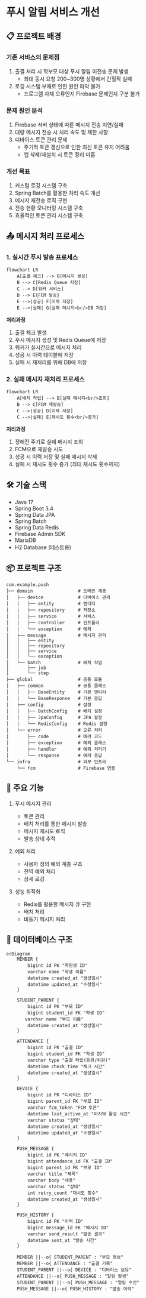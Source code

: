# 푸시 알림 서비스 개선

## 📋 프로젝트 배경
### 기존 서비스의 문제점

1. 출결 처리 시 학부모 대상 푸시 알림 미전송 문제 발생
    - 최대 동시 요청 200~300명 상황에서 간헐적 실패
2. 로깅 시스템 부재로 인한 원인 파악 불가
    - 프로그램 자체 오류인지 Firebase 문제인지 구분 불가

### 문제 원인 분석

1. Firebase 서버 상태에 따른 메시지 전송 지연/실패
2. 대량 메시지 전송 시 처리 속도 및 제한 사항
3. 디바이스 토큰 관리 문제
    - 주기적 토큰 갱신으로 인한 최신 토큰 유지 어려움
    - 앱 삭제/재설치 시 토큰 정리 미흡
    
### 개선 목표

1. 커스텀 로깅 시스템 구축
2. Spring Batch를 활용한 처리 속도 개선
3. 메시지 재전송 로직 구현
4. 전송 현황 모니터링 시스템 구축
5. 효율적인 토큰 관리 시스템 구축

## 📤 메시지 처리 프로세스

### 1. 실시간 푸시 발송 프로세스
```mermaid
flowchart LR
    A[출결 체크] --> B[메시지 생성]
    B --> C[Redis Queue 저장]
    C --> D[워커 서비스]
    D --> E{FCM 발송}
    E -->|성공| F[이력 저장]
    E -->|실패| G[실패 메시지<br/>DB 저장]
```

__처리과정__
1. 출결 체크 발생
2. 푸시 메시지 생성 및 Redis Queue에 저장
3. 워커가 실시간으로 메시지 처리
4. 성공 시 이력 테이블에 저장
5. 실패 시 재처리를 위해 DB에 저장

### 2. 실패 메시지 재처리 프로세스
```mermaid
flowchart LR
    A[배치 작업] --> B[실패 메시지<br/>조회]
    B --> C[FCM 재발송]
    C -->|성공| D[이력 저장]
    C -->|실패| E[재시도 횟수<br/>증가]
```

__처리과정__
1. 정해진 주기로 실패 메시지 조회
2. FCM으로 재발송 시도
3. 성공 시 이력 저장 및 실패 메시지 삭제
4. 실패 시 재시도 횟수 증가 (최대 재시도 횟수까지)

## 🛠 기술 스택
- Java 17
- Spring Boot 3.4
- Spring Data JPA
- Spring Batch
- Spring Data Redis
- Firebase Admin SDK
- MariaDB
- H2 Database (테스트용)

## 📦 프로젝트 구조
```
com.example.push
├── domain                 # 도메인 계층
│   ├── device             # 디바이스 관리
│   │   ├── entity         # 엔티티
│   │   ├── repository     # 저장소
│   │   ├── service        # 서비스
│   │   ├── controller     # 컨트롤러
│   │   └── exception      # 예외
│   ├── message            # 메시지 관리
│   │   ├── entity
│   │   ├── repository
│   │   ├── service
│   │   └── exception
│   └── batch              # 배치 작업
│       ├── job
│       └── step
├── global                 # 공통 모듈
│   ├── common             # 공통 클래스
│   │   ├── BaseEntity     # 기본 엔티티
│   │   └── BaseResponse   # 기본 응답
│   ├── config             # 설정
│   │   ├── BatchConfig    # 배치 설정
│   │   ├── JpaConfig      # JPA 설정
│   │   └── RedisConfig    # Redis 설정
│   └── error              # 오류 처리
│       ├── code           # 에러 코드
│       ├── exception      # 예외 클래스
│       ├── handler        # 예외 처리기
│       └── response       # 에러 응답
└── infra                  # 외부 인프라
    └── fcm                # Firebase 연동
```

## 🔧 주요 기능
1. 푸시 메시지 관리
    - 토큰 관리
    - 배치 처리를 통한 메시지 발송
    - 메시지 재시도 로직
    - 발송 상태 추적

2. 예외 처리
    - 사용자 정의 예외 계층 구조
    - 전역 예외 처리
    - 상세 로깅

3. 성능 최적화
    - Redis를 활용한 메시지 큐 구현
    - 배치 처리
    - 비동기 메시지 처리

## 💾 데이터베이스 구조
```mermaid
erDiagram
    MEMBER {
        bigint id PK "학원생 ID"
        varchar name "학생 이름"
        datetime created_at "생성일시"
        datetime updated_at "수정일시"
    }

    STUDENT_PARENT {
        bigint id PK "부모 ID"
        bigint student_id FK "학생 ID"
       varchar name "부모 이름"
        datetime created_at "생성일시"
    }

    ATTENDANCE {
        bigint id PK "출결 ID"
        bigint student_id FK "학생 ID"
        varchar type "출결 타입(등원/하원)"
        datetime check_time "체크 시간"
        datetime created_at "생성일시"
    }

    DEVICE {
        bigint id PK "디바이스 ID"
        bigint parent_id FK "부모 ID"
        varchar fcm_token "FCM 토큰"
        datetime last_active_at "마지막 활성 시간"
        varchar status "상태"
        datetime created_at "생성일시"
        datetime updated_at "수정일시"
    }

    PUSH_MESSAGE {
        bigint id PK "메시지 ID"
        bigint attendance_id FK "출결 ID"
        bigint parent_id FK "부모 ID"
        varchar title "제목"
        varchar body "내용"
        varchar status "상태"
        int retry_count "재시도 횟수"
        datetime created_at "생성일시"
    }

    PUSH_HISTORY {
        bigint id PK "이력 ID"
        bigint message_id FK "메시지 ID"
        varchar send_result "발송 결과"
        datetime sent_at "발송 시간"
    }

    MEMBER ||--o{ STUDENT_PARENT : "부모 정보"
    MEMBER ||--o{ ATTENDANCE : "출결 기록"
    STUDENT_PARENT ||--o{ DEVICE : "디바이스 보유"
    ATTENDANCE ||--o{ PUSH_MESSAGE : "알림 발생"
    STUDENT_PARENT ||--o{ PUSH_MESSAGE : "알림 수신"
    PUSH_MESSAGE ||--o{ PUSH_HISTORY : "발송 이력"
```
